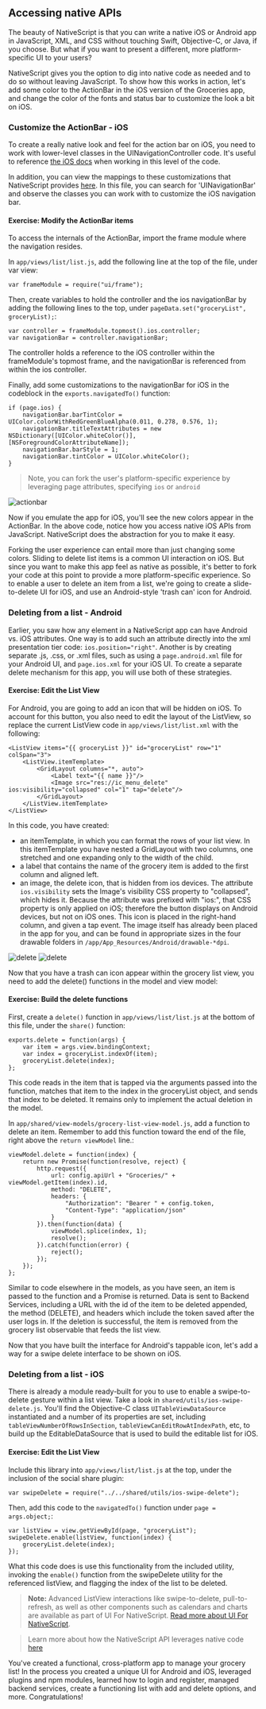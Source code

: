 ## Accessing native APIs

The beauty of NativeScript is that you can write a native iOS or Android app in JavaScript, XML, and CSS without touching Swift, Objective-C, or Java, if you choose. But what if you want to present a different, more platform-specific UI to your users?

NativeScript gives you the option to dig into native code as needed and to do so without leaving JavaScript. To show how this works in action, let's add some color to the ActionBar in the iOS version of the Groceries app, and change the color of the fonts and status bar to customize the look a bit on iOS.

### Customize the ActionBar - iOS

To create a really native look and feel for the action bar on iOS, you need to work with lower-level classes in the UINavigationController code. It's useful to reference [the iOS docs](https://developer.apple.com/library/ios/documentation/UIKit/Reference/UINavigationController_Class/) when working in this level of the code.

In addition, you can view the mappings to these customizations that NativeScript provides [here](https://github.com/NativeScript/NativeScript/blob/master/ios.d.ts). In this file, you can search for 'UINavigationBar' and observe the classes you can work with to customize the iOS navigation bar.

<h4 class="exercise-start">
    <b>Exercise</b>: Modify the ActionBar items
</h4>

To access the internals of the ActionBar, import the frame module where the navigation resides.

In `app/views/list/list.js`, add the following line at the top of the file, under var view:

```
var frameModule = require("ui/frame");
```
Then, create variables to hold the controller and the ios navigationBar by adding the following lines to the top, under `pageData.set("groceryList", groceryList);`:

```
var controller = frameModule.topmost().ios.controller;
var navigationBar = controller.navigationBar;
```

The controller holds a reference to the iOS controller within the frameModule's topmost frame, and the navigationBar is referenced from within the ios controller.

Finally, add some customizations to the navigationBar for iOS in the codeblock in the `exports.navigatedTo()` function:

```
if (page.ios) {
	navigationBar.barTintColor = UIColor.colorWithRedGreenBlueAlpha(0.011, 0.278, 0.576, 1);
	navigationBar.titleTextAttributes = new NSDictionary([UIColor.whiteColor()], [NSForegroundColorAttributeName]);
	navigationBar.barStyle = 1;
	navigationBar.tintColor = UIColor.whiteColor();
}		
```
>Note, you can fork the user's platform-specific experience by leveraging page attributes, specifying `ios` or `android`

<div class="exercise-end"></div>


![actionbar](images/actionbar-ios.png)


Now if you emulate the app for iOS, you'll see the new colors appear in the ActionBar. In the above code, notice how you access native iOS APIs from JavaScript. NativeScript does the abstraction for you to make it easy.

Forking the user experience can entail more than just changing some colors.
Sliding to delete list items is a common UI interaction on iOS. But since you want to make this app feel as native as possible, it's better to fork your code at this point to provide a more platform-specific experience. So to enable a user to delete an item from a list, we're going to create a slide-to-delete UI for iOS, and use an Android-style 'trash can' icon for Android.

### Deleting from a list - Android

Earlier, you saw how any element in a NativeScript app can have Android vs. iOS attributes. One way is to add such an attribute directly into the xml presentation tier code: `ios.position="right"`. Another is by creating separate .js, .css, or .xml files, such as using a `page.android.xml` file for your Android UI, and `page.ios.xml` for your iOS UI. To create a separate delete mechanism for this app, you will use both of these strategies.

<h4 class="exercise-start">
    <b>Exercise</b>: Edit the List View
</h4>

For Android, you are going to add an icon that will be hidden on iOS. To account for this button, you also need to edit the layout of the ListView, so replace the current ListView code in `app/views/list/list.xml` with the following:

```
<ListView items="{{ groceryList }}" id="groceryList" row="1" colSpan="3">
	<ListView.itemTemplate>
		<GridLayout columns="*, auto">
			<Label text="{{ name }}"/>
			<Image src="res://ic_menu_delete" ios:visibility="collapsed" col="1" tap="delete"/>
		</GridLayout>
	</ListView.itemTemplate>
</ListView>
```

In this code, you have created:

- an itemTemplate, in which you can format the rows of your list view. In this itemTemplate you have nested a GridLayout with two columns, one stretched and one expanding only to the width of the child. 
- a label that contains the name of the grocery item is added to the first column and aligned left. 
- an image, the delete icon, that is hidden from ios devices. The attribute `ios.visibility` sets the Image's visibility CSS property to "collapsed", which hides it. Because the attribute was prefixed with "ios:", that CSS property is only applied on iOS; therefore the button displays on Android devices, but not on iOS ones. This icon is placed in the right-hand column, and given a tap event. The image itself has already been placed in the app for you, and can be found in appropriate sizes in the four drawable folders in `/app/App_Resources/Android/drawable-*dpi`.

<div class="exercise-end"></div>

![delete](images/delete-ios.png)
![delete](images/delete-android.png) 

Now that you have a trash can icon appear within the grocery list view, you need to add the delete() functions in the model and view model:

<h4 class="exercise-start">
    <b>Exercise</b>: Build the delete functions
</h4>

First, create a `delete()` function in `app/views/list/list.js` at the bottom of this file, under the `share()` function:

```
exports.delete = function(args) {
	var item = args.view.bindingContext;
	var index = groceryList.indexOf(item);
	groceryList.delete(index);
};
```

This code reads in the item that is tapped via the arguments passed into the function, matches that item to the index in the groceryList object, and sends that index to be deleted. It remains only to implement the actual deletion in the model.

In `app/shared/view-models/grocery-list-view-model.js`, add a function to delete an item. Remember to add this function toward the end of the file, right above the `return viewModel` line.:

```
viewModel.delete = function(index) {
	return new Promise(function(resolve, reject) {
        http.request({
            url: config.apiUrl + "Groceries/" + viewModel.getItem(index).id,
            method: "DELETE",
            headers: {
                "Authorization": "Bearer " + config.token,
                "Content-Type": "application/json"
            }
        }).then(function(data) {
            viewModel.splice(index, 1);
            resolve();
        }).catch(function(error) {
            reject();
        });
    });
};
```

Similar to code elsewhere in the models, as you have seen, an item is passed to the function and a Promise is returned. Data is sent to Backend Services, including a URL with the id of the item to be deleted appended, the method (DELETE), and headers which include the token saved after the user logs in. If the deletion is successful, the item is removed from the grocery list observable that feeds the list view. 
<div class="exercise-end"></div>

Now that you have built the interface for Android's tappable icon, let's add a way for a swipe delete interface to be shown on iOS.

### Deleting from a list - iOS

There is already a module ready-built for you to use to enable a swipe-to-delete gesture within a list view. Take a look in `shared/utils/ios-swipe-delete.js`. You'll find the Objective-C class `UITableViewDataSource` instantiated and a number of its properties are set, including `tableViewNumberOfRowsInSection`, `tableViewCanEditRowAtIndexPath`, etc, to build up the EditableDataSource that is used to build the editable list for iOS.

<h4 class="exercise-start">
    <b>Exercise</b>: Edit the List View
</h4>

Include this library into `app/views/list/list.js` at the top, under the inclusion of the social share plugin:

```
var swipeDelete = require("../../shared/utils/ios-swipe-delete");
```

Then, add this code to the `navigatedTo()` function under `page = args.object;`:
```
var listView = view.getViewById(page, "groceryList");
swipeDelete.enable(listView, function(index) {
	groceryList.delete(index);
});
```

<div class="exercise-end"></div>

What this code does is use this functionality from the included utility, invoking the `enable()` function from the swipeDelete utility for the referenced listView, and flagging the index of the list to be deleted.

>**Note:** Advanced ListView interactions like swipe-to-delete, pull-to-refresh, as well as other components such as calendars and charts are available as part of UI For NativeScript. [Read more about UI For NativeScript](https://www.nativescript.org/blog/welcome-to-telerik-ui-for-nativescript).

>Learn more about how the NativeScript API leverages native code [here](http://developer.telerik.com/featured/nativescript-works/)

You've created a functional, cross-platform app to manage your grocery list! In the process you created a unique UI for Android and iOS, leveraged plugins and npm modules, learned how to login and register, managed backend services, create a functioning list with add and delete options, and more. Congratulations!

